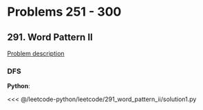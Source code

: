 # Problems 251 - 300

## 291. Word Pattern II

[Problem description](https://leetcode.com/problems/word-pattern-ii/)

### DFS

__Python__:

<<< @/leetcode-python/leetcode/291_word_pattern_ii/solution1.py
